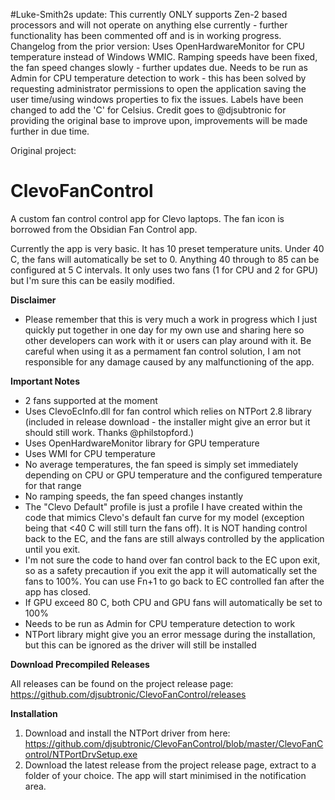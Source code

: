 #Luke-Smith2s update:
This currently ONLY supports Zen-2 based processors and will not operate on anything else currently - further functionality has been commented off and is in working progress.
Changelog from the prior version:
Uses OpenHardwareMonitor for CPU temperature instead of Windows WMIC.
Ramping speeds have been fixed, the fan speed changes slowly - further updates due.
Needs to be run as Admin for CPU temperature detection to work - this has been solved by requesting administrator permissions to open the application saving the user time/using windows properties to fix the issues.
Labels have been changed to add the 'C' for Celsius.
Credit goes to @djsubtronic for providing the original base to improve upon, improvements will be made further in due time.













Original project:


# ClevoFanControl

A custom fan control control app for Clevo laptops. The fan icon is borrowed from the Obsidian Fan Control app.

Currently the app is very basic. It has 10 preset temperature units. Under 40 C, the fans will automatically be set to 0. Anything 40 through to 85 can be configured at 5 C intervals. It only uses two fans (1 for CPU and 2 for GPU) but I'm sure this can be easily modified.

**Disclaimer**

- Please remember that this is very much a work in progress which I just quickly put together in one day for my own use and sharing here so other developers can work with it or users can play around with it. Be careful when using it as a permament fan control solution, I am not responsible for any damage caused by any malfunctioning of the app.

**Important Notes**

- 2 fans supported at the moment
- Uses ClevoEcInfo.dll for fan control which relies on NTPort 2.8 library (included in release download - the installer might give an error but it should still work. Thanks @philstopford.)
- Uses OpenHardwareMonitor library for GPU temperature
- Uses WMI for CPU temperature
- No average temperatures, the fan speed is simply set immediately depending on CPU or GPU temperature and the configured temperature for that range
- No ramping speeds, the fan speed changes instantly
- The "Clevo Default" profile is just a profile I have created within the code that mimics Clevo's default fan curve for my model (exception being that <40 C will still turn the fans off). It is NOT handing control back to the EC, and the fans are still always controlled by the application until you exit.
- I'm not sure the code to hand over fan control back to the EC upon exit, so as a safety precaution if you exit the app it will automatically set the fans to 100%. You can use Fn+1 to go back to EC controlled fan after the app has closed.
- If GPU exceed 80 C, both CPU and GPU fans will automatically be set to 100%
- Needs to be run as Admin for CPU temperature detection to work
- NTPort library might give you an error message during the installation, but this can be ignored as the driver will still be installed

**Download Precompiled Releases**

All releases can be found on the project release page: https://github.com/djsubtronic/ClevoFanControl/releases

**Installation**

1. Download and install the NTPort driver from here: https://github.com/djsubtronic/ClevoFanControl/blob/master/ClevoFanControl/NTPortDrvSetup.exe
2. Download the latest release from the project release page, extract to a folder of your choice. The app will start minimised in the notification area.
